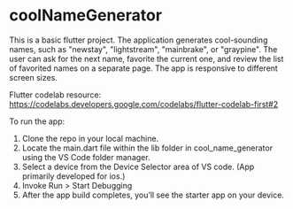 # coolNameGenerator
This is a basic flutter project. The application generates cool-sounding names, such as "newstay", "lightstream", "mainbrake", or "graypine". The user can ask for the next name, favorite the current one, and review the list of favorited names on a separate page. The app is responsive to different screen sizes.

Flutter codelab resource: https://codelabs.developers.google.com/codelabs/flutter-codelab-first#2

To run the app: 
1. Clone the repo in your local machine. 
2. Locate the main.dart file within the lib folder in cool_name_generator using the VS Code folder manager. 
3. Select a device from the Device Selector area of VS code. (App primarily developed for ios.)
4. Invoke Run > Start Debugging
5. After the app build completes, you’ll see the starter app on your device.

